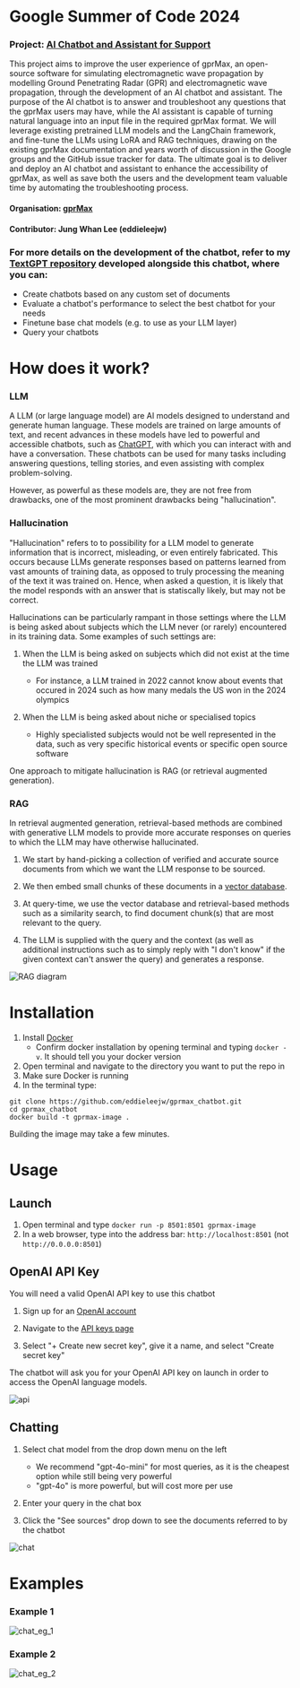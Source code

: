 # Google Summer of Code 2024



### Project: [AI Chatbot and Assistant for Support](https://summerofcode.withgoogle.com/programs/2024/projects/DwjJyBl7)

This project aims to improve the user experience of gprMax, an open-source software for simulating electromagnetic wave propagation by modelling Ground Penetrating Radar (GPR) and electromagnetic wave propagation, through the development of an AI chatbot and assistant. The purpose of the AI chatbot is to answer and troubleshoot any questions that the gprMax users may have, while the AI assistant is capable of turning natural language into an input file in the required gprMax format. We will leverage existing pretrained LLM models and the LangChain framework, and fine-tune the LLMs using LoRA and RAG techniques, drawing on the existing gprMax documentation and years worth of discussion in the Google groups and the GitHub issue tracker for data. The ultimate goal is to deliver and deploy an AI chatbot and assistant to enhance the accessibility of gprMax, as well as save both the users and the development team valuable time by automating the troubleshooting process.

#### Organisation: [gprMax](https://summerofcode.withgoogle.com/programs/2024/organizations/gprmax)

#### Contributor: Jung Whan Lee (eddieleejw)


### For more details on the development of the chatbot, refer to my [**TextGPT** repository](https://github.com/eddieleejw/textgpt) developed alongside this chatbot, where you can:
 - Create chatbots based on any custom set of documents
 - Evaluate a chatbot's performance to select the best chatbot for your needs
 - Finetune base chat models (e.g. to use as your LLM layer)
 - Query your chatbots

# How does it work?

### LLM

A LLM (or large language model) are AI models designed to understand and generate human language. These models are trained on large amounts of text, and recent advances in these models have led to powerful and accessible chatbots, such as [ChatGPT](https://chatgpt.com/), with which you can interact with and have a conversation. These chatbots can be used for many tasks including answering questions, telling stories, and even assisting with complex problem-solving.

However, as powerful as these models are, they are not free from drawbacks, one of the most prominent drawbacks being "hallucination".

### Hallucination

"Hallucination" refers to to possibility for a LLM model to generate information that is incorrect, misleading, or even entirely fabricated. This occurs because LLMs generate responses based on patterns learned from vast amounts of training data, as opposed to truly processing the meaning of the text it was trained on. Hence, when asked a question, it is likely that the model responds with an answer that is statiscally likely, but may not be correct. 

Hallucinations can be particularly rampant in those settings where the LLM is being asked about subjects which the LLM never (or rarely) encountered in its training data. Some examples of such settings are:

1. When the LLM is being asked on subjects which did not exist at the time the LLM was trained
    - For instance, a LLM trained in 2022 cannot know about events that occured in 2024 such as how many medals the US won in the 2024 olympics

2. When the LLM is being asked about niche or specialised topics
    - Highly specialisted subjects would not be well represented in the data, such as very specific historical events or specific open source software

One approach to mitigate hallucination is RAG (or retrieval augmented generation).

### RAG

In retrieval augmented generation, retrieval-based methods are combined with generative LLM models to provide more accurate responses on queries to which the LLM may have otherwise hallucinated.

1. We start by hand-picking a collection of verified and accurate source documents from which we want the LLM response to be sourced.

2. We then embed small chunks of these documents in a [vector database](https://www.pinecone.io/learn/vector-database/).

3. At query-time, we use the vector database and retrieval-based methods such as a similarity search, to find document chunk(s) that are most relevant to the query.

4. The LLM is supplied with the query and the context (as well as additional instructions such as to simply reply with "I don't know" if the given context can't answer the query) and generates a response.

![RAG diagram]()



# Installation

1. Install [Docker](https://www.docker.com/) 
    - Confirm docker installation by opening terminal and typing `docker -v`. It should tell you your docker version
2. Open terminal and navigate to the directory you want to put the repo in
3. Make sure Docker is running
4. In the terminal type:
```
git clone https://github.com/eddieleejw/gprmax_chatbot.git
cd gprmax_chatbot
docker build -t gprmax-image .
```

Building the image may take a few minutes.


# Usage

## Launch

1. Open terminal and type `docker run -p 8501:8501 gprmax-image`
2. In a web browser, type into the address bar: `http://localhost:8501` (not `http://0.0.0.0:8501`)


## OpenAI API Key

You will need a valid OpenAI API key to use this chatbot

1. Sign up for an [OpenAI account](https://openai.com/index/openai-api/)

2. Navigate to the [API keys page](https://platform.openai.com/api-keys)

3. Select "+ Create new secret key", give it a name, and select "Create secret key"

The chatbot will ask you for your OpenAI API key on launch in order to access the OpenAI language models.

![api](images/openapi.png)


## Chatting

1. Select chat model from the drop down menu on the left
    - We recommend "gpt-4o-mini" for most queries, as it is the cheapest option while still being very powerful
    - "gpt-4o" is more powerful, but will cost more per use

2. Enter your query in the chat box

3. Click the "See sources" drop down to see the documents referred to by the chatbot

![chat](images/chat.png)


# Examples

### Example 1

![chat_eg_1](images/chat_eg_1.png)

### Example 2
![chat_eg_2](images/chat_eg_2.png)

